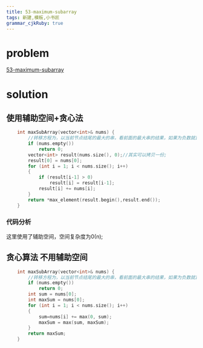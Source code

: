 ```yaml
---
title: 53-maximum-subarray
tags: 新建,模板,小书匠
grammar_cjkRuby: true
---
```



# problem
[53-maximum-subarray](https://leetcode.com/problems/maximum-subarray/#/description)

# solution
## 使用辅助空间+贪心法
```cpp
    int maxSubArray(vector<int>& nums) {
        //转移方程为，以当前节点结尾的最大的串，看前面的最大串的结果，如果为负数就算了。
        if (nums.empty())
            return 0;
        vector<int> result(nums.size(), 0);//其实可以拷贝一份;
        result[0] = nums[0];
        for (int i = 1; i < nums.size(); i++)
        {
            if (result[i-1] > 0)
                result[i] = result[i-1];
            result[i] += nums[i];
        }
        return *max_element(result.begin(),result.end());
    }
```

### 代码分析
这里使用了辅助空间，空间复杂度为0(n);

## 贪心算法 不用辅助空间

```cpp
    int maxSubArray(vector<int>& nums) {
        //转移方程为，以当前节点结尾的最大的串，看前面的最大串的结果，如果为负数就算了。
        if (nums.empty())
            return 0;
        int sum = nums[0];
        int maxSum = nums[0];
        for (int i = 1; i < nums.size(); i++)
        {
            sum=nums[i] += max(0, sum);
            maxSum = max(sum, maxSum);
        }
        return maxSum;
    }
```